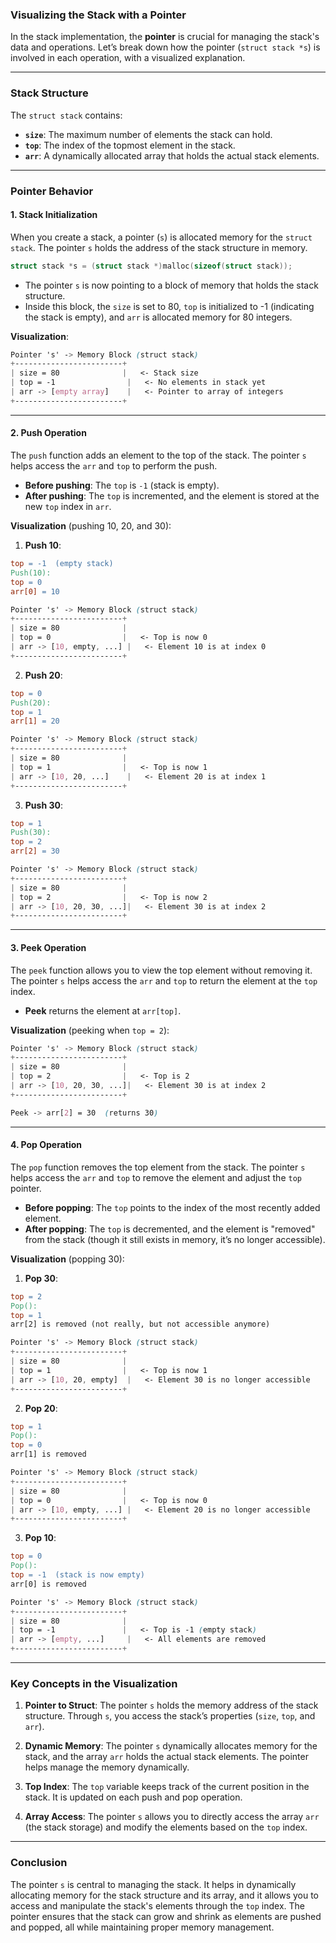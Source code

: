 ### Visualizing the Stack with a Pointer

In the stack implementation, the **pointer** is crucial for managing the stack's data and operations. Let’s break down how the pointer (`struct stack *s`) is involved in each operation, with a visualized explanation.

---

### Stack Structure

The `struct stack` contains:
- **`size`**: The maximum number of elements the stack can hold.
- **`top`**: The index of the topmost element in the stack.
- **`arr`**: A dynamically allocated array that holds the actual stack elements.

---

### Pointer Behavior

#### **1. Stack Initialization**

When you create a stack, a pointer (`s`) is allocated memory for the `struct stack`. The pointer `s` holds the address of the stack structure in memory.

```c
struct stack *s = (struct stack *)malloc(sizeof(struct stack));
```

- The pointer `s` is now pointing to a block of memory that holds the stack structure.
- Inside this block, the `size` is set to 80, `top` is initialized to -1 (indicating the stack is empty), and `arr` is allocated memory for 80 integers.

**Visualization**:

```scss
Pointer 's' -> Memory Block (struct stack)
+------------------------+
| size = 80              |   <- Stack size
| top = -1                |   <- No elements in stack yet
| arr -> [empty array]    |   <- Pointer to array of integers
+------------------------+
```

---

#### **2. Push Operation**

The `push` function adds an element to the top of the stack. The pointer `s` helps access the `arr` and `top` to perform the push.

- **Before pushing**: The `top` is `-1` (stack is empty).
- **After pushing**: The `top` is incremented, and the element is stored at the new `top` index in `arr`.

**Visualization** (pushing 10, 20, and 30):

1. **Push 10**:

```makefile
top = -1  (empty stack)
Push(10):
top = 0
arr[0] = 10
```

```scss
Pointer 's' -> Memory Block (struct stack)
+------------------------+
| size = 80              |
| top = 0                |   <- Top is now 0
| arr -> [10, empty, ...] |   <- Element 10 is at index 0
+------------------------+
```

2. **Push 20**:

```makefile
top = 0
Push(20):
top = 1
arr[1] = 20
```

```scss
Pointer 's' -> Memory Block (struct stack)
+------------------------+
| size = 80              |
| top = 1                |   <- Top is now 1
| arr -> [10, 20, ...]    |   <- Element 20 is at index 1
+------------------------+
```

3. **Push 30**:

```makefile
top = 1
Push(30):
top = 2
arr[2] = 30
```

```scss
Pointer 's' -> Memory Block (struct stack)
+------------------------+
| size = 80              |
| top = 2                |   <- Top is now 2
| arr -> [10, 20, 30, ...]|   <- Element 30 is at index 2
+------------------------+
```

---

#### **3. Peek Operation**

The `peek` function allows you to view the top element without removing it. The pointer `s` helps access the `arr` and `top` to return the element at the `top` index.

- **Peek** returns the element at `arr[top]`.

**Visualization** (peeking when `top = 2`):

```scss
Pointer 's' -> Memory Block (struct stack)
+------------------------+
| size = 80              |
| top = 2                |   <- Top is 2
| arr -> [10, 20, 30, ...]|   <- Element 30 is at index 2
+------------------------+

Peek -> arr[2] = 30  (returns 30)
```

---

#### **4. Pop Operation**

The `pop` function removes the top element from the stack. The pointer `s` helps access the `arr` and `top` to remove the element and adjust the `top` pointer.

- **Before popping**: The `top` points to the index of the most recently added element.
- **After popping**: The `top` is decremented, and the element is "removed" from the stack (though it still exists in memory, it’s no longer accessible).

**Visualization** (popping 30):

1. **Pop 30**:

```makefile
top = 2
Pop():
top = 1
arr[2] is removed (not really, but not accessible anymore)
```

```scss
Pointer 's' -> Memory Block (struct stack)
+------------------------+
| size = 80              |
| top = 1                |   <- Top is now 1
| arr -> [10, 20, empty]  |   <- Element 30 is no longer accessible
+------------------------+
```

2. **Pop 20**:

```makefile
top = 1
Pop():
top = 0
arr[1] is removed
```

```scss
Pointer 's' -> Memory Block (struct stack)
+------------------------+
| size = 80              |
| top = 0                |   <- Top is now 0
| arr -> [10, empty, ...] |   <- Element 20 is no longer accessible
+------------------------+
```

3. **Pop 10**:

```makefile
top = 0
Pop():
top = -1  (stack is now empty)
arr[0] is removed
```

```scss
Pointer 's' -> Memory Block (struct stack)
+------------------------+
| size = 80              |
| top = -1               |   <- Top is -1 (empty stack)
| arr -> [empty, ...]     |   <- All elements are removed
+------------------------+
```

---

### Key Concepts in the Visualization

1. **Pointer to Struct**: The pointer `s` holds the memory address of the stack structure. Through `s`, you access the stack’s properties (`size`, `top`, and `arr`).
   
2. **Dynamic Memory**: The pointer `s` dynamically allocates memory for the stack, and the array `arr` holds the actual stack elements. The pointer helps manage the memory dynamically.

3. **Top Index**: The `top` variable keeps track of the current position in the stack. It is updated on each push and pop operation.

4. **Array Access**: The pointer `s` allows you to directly access the array `arr` (the stack storage) and modify the elements based on the `top` index.

---

### Conclusion

The pointer `s` is central to managing the stack. It helps in dynamically allocating memory for the stack structure and its array, and it allows you to access and manipulate the stack's elements through the `top` index. The pointer ensures that the stack can grow and shrink as elements are pushed and popped, all while maintaining proper memory management.